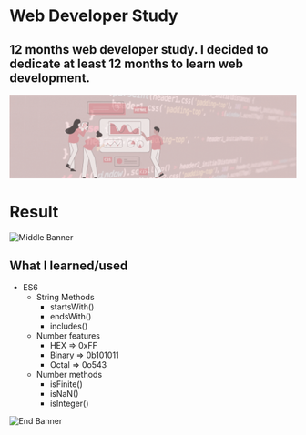 # Web Developer Study
## 12 months web developer study. I decided to dedicate at least 12 months to learn web development.

![Begin Banner](Documentation/top-1200x350.gif)
 
# Result
![Middle Banner](/WDS-28_ES6-5_JavaScript_ES6-ES2015_05_Template_Literals/wds-29.png)
   
## What I learned/used
* ES6
    * String Methods
        * startsWith()
        * endsWith()
        * includes()
    * Number features
        * HEX => 0xFF
        * Binary => 0b101011
        * Octal => 0o543
    * Number methods
        * isFinite()
        * isNaN()
        * isInteger()



      

![End Banner](Documentation/botton-1200x350.gif)